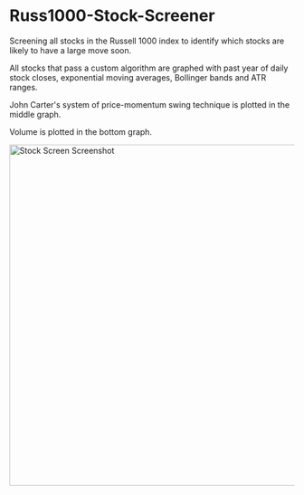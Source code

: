 # Russ1000-Stock-Screener
Screening all stocks in the Russell 1000 index to identify which stocks are likely to have a large move soon.

All stocks that pass a custom algorithm are graphed with past year of daily stock closes, exponential moving averages, Bollinger bands and ATR ranges.

John Carter's system of price-momentum swing technique is plotted in the middle graph.

Volume is plotted in the bottom graph. 

<img width="603" alt="Stock Screen Screenshot" src="https://user-images.githubusercontent.com/101516958/159083779-df519dd5-3b8d-48c9-a978-b1a8faccb39f.png">


